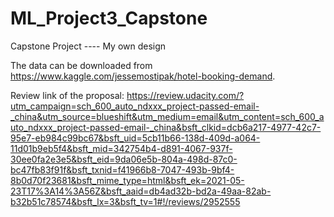 # ML_Project3_Capstone
Capstone Project ---- My own design

The data can be downloaded from https://www.kaggle.com/jessemostipak/hotel-booking-demand.

Review link of the proposal: https://review.udacity.com/?utm_campaign=sch_600_auto_ndxxx_project-passed-email-_china&utm_source=blueshift&utm_medium=email&utm_content=sch_600_auto_ndxxx_project-passed-email-_china&bsft_clkid=dcb6a217-4977-42c7-95e7-eb984c99bc67&bsft_uid=5cb11b66-138d-409d-a064-11d01b9eb5f4&bsft_mid=342754b4-d891-4067-937f-30ee0fa2e3e5&bsft_eid=9da06e5b-804a-498d-87c0-bc47fb83f91f&bsft_txnid=f41966b8-7047-493b-9bf4-8b0d70f23681&bsft_mime_type=html&bsft_ek=2021-05-23T17%3A14%3A56Z&bsft_aaid=db4ad32b-bd2a-49aa-82ab-b32b51c78574&bsft_lx=3&bsft_tv=1#!/reviews/2952555
